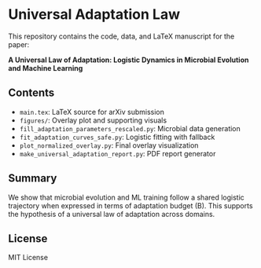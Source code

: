 # Universal Adaptation Law

This repository contains the code, data, and LaTeX manuscript for the paper:

**A Universal Law of Adaptation: Logistic Dynamics in Microbial Evolution and Machine Learning**

## Contents
- `main.tex`: LaTeX source for arXiv submission
- `figures/`: Overlay plot and supporting visuals
- `fill_adaptation_parameters_rescaled.py`: Microbial data generation
- `fit_adaptation_curves_safe.py`: Logistic fitting with fallback
- `plot_normalized_overlay.py`: Final overlay visualization
- `make_universal_adaptation_report.py`: PDF report generator

## Summary
We show that microbial evolution and ML training follow a shared logistic trajectory when expressed in terms of adaptation budget \(B\). This supports the hypothesis of a universal law of adaptation across domains.

## License
MIT License
